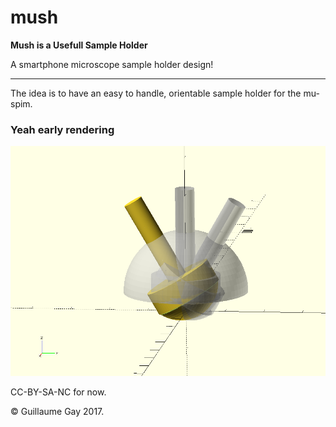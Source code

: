 # mush

**Mush is a Usefull Sample Holder**

A smartphone microscope sample holder design!

<hr/>

The idea is to have an easy to handle, orientable sample holder
for the mu-spim.

### Yeah early rendering

![early view](png/mush.png)


CC-BY-SA-NC for now.

&copy; Guillaume Gay 2017.
